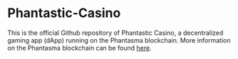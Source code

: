 # Phantastic-Casino

This is the official Github repository of Phantastic Casino, a decentralized gaming app (dApp) running on the Phantasma blockchain. More information on the Phantasma blockchain can be found [here](https://www.phantasma.io).